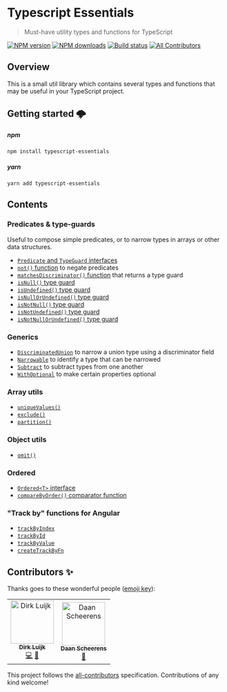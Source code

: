 # Typescript Essentials

> Must-have utility types and functions for TypeScript

[![NPM version](http://img.shields.io/npm/v/typescript-essentials.svg?style=flat-square)](https://www.npmjs.com/package/typescript-essentials)
[![NPM downloads](http://img.shields.io/npm/dm/typescript-essentials.svg?style=flat-square)](https://www.npmjs.com/package/typescript-essentials)
[![Build status](https://img.shields.io/travis/dirkluijk/typescript-essentials.svg?style=flat-square)](https://travis-ci.org/dirkluijk/typescript-essentials)
[![All Contributors](https://img.shields.io/badge/all_contributors-2-orange.svg?style=flat-square)](#contributors-)

## Overview

This is a small util library which contains several types and functions that may
be useful in your TypeScript project. 

## Getting started 🌩

##### npm

```
npm install typescript-essentials
```

##### yarn

```
yarn add typescript-essentials
```

## Contents

### Predicates & type-guards

Useful to compose simple predicates, or to narrow types in arrays or other data structures.

* [`Predicate` and `TypeGuard` interfaces](projects/typescript-essentials/src/lib/predicates/predicates.md)
* [`not()` function](projects/typescript-essentials/src/lib/predicates/predicates.md) to negate predicates
* [`matchesDiscriminator()` function](projects/typescript-essentials/src/lib/predicates/predicates.md) that returns a type guard
* [`isNull()` type guard](projects/typescript-essentials/src/lib/predicates/predicates.md)
* [`isUndefined()` type guard](projects/typescript-essentials/src/lib/predicates/predicates.md)
* [`isNullOrUndefined()` type guard](projects/typescript-essentials/src/lib/predicates/predicates.md)
* [`isNotNull()` type guard](projects/typescript-essentials/src/lib/predicates/predicates.md)
* [`isNotUndefined()` type guard](projects/typescript-essentials/src/lib/predicates/predicates.md)
* [`isNotNullOrUndefined()` type guard](projects/typescript-essentials/src/lib/predicates/predicates.md)

### Generics

* [`DiscriminatedUnion`](projects/typescript-essentials/src/lib/generics/generics.md) to narrow a union type using a discriminator field
* [`Narrowable`](projects/typescript-essentials/src/lib/generics/generics.md) to identify a type that can be narrowed
* [`Subtract`](projects/typescript-essentials/src/lib/generics/generics.md) to subtract types from one another
* [`WithOptional`](projects/typescript-essentials/src/lib/generics/generics.md) to make certain properties optional

### Array utils

* [`uniqueValues()`](projects/typescript-essentials/src/lib/arrays/arrays.md)
* [`exclude()`](projects/typescript-essentials/src/lib/arrays/arrays.md)
* [`partition()`](projects/typescript-essentials/src/lib/arrays/arrays.md)

### Object utils

* [`omit()`](projects/typescript-essentials/src/lib/objects/objects.md)

### Ordered

* [`Ordered<T>` interface](projects/typescript-essentials/src/lib/ordering/ordering.md)
* [`compareByOrder()` comparator function](projects/typescript-essentials/src/lib/ordering/ordering.md)

### "Track by" functions for Angular 

* [`trackByIndex`](projects/typescript-essentials/src/lib/angular/angular.md)
* [`trackById`](projects/typescript-essentials/src/lib/angular/angular.md)
* [`trackByValue`](projects/typescript-essentials/src/lib/angular/angular.md)
* [`createTrackByFn`](projects/typescript-essentials/src/lib/angular/angular.md)

## Contributors ✨

Thanks goes to these wonderful people ([emoji key](https://allcontributors.org/docs/en/emoji-key)):

<!-- ALL-CONTRIBUTORS-LIST:START - Do not remove or modify this section -->
<!-- prettier-ignore-start -->
<!-- markdownlint-disable -->
<table>
  <tr>
    <td align="center"><a href="https://github.com/dirkluijk"><img src="https://avatars2.githubusercontent.com/u/2102973?v=4" width="100px;" alt="Dirk Luijk"/><br /><sub><b>Dirk Luijk</b></sub></a><br /><a href="https://github.com/dirkluijk/typescript-essentials/commits?author=dirkluijk" title="Code">💻</a> <a href="https://github.com/dirkluijk/typescript-essentials/commits?author=dirkluijk" title="Documentation">📖</a></td>
    <td align="center"><a href="https://craftsmen.nl/"><img src="https://avatars0.githubusercontent.com/u/16564855?v=4" width="100px;" alt="Daan Scheerens"/><br /><sub><b>Daan Scheerens</b></sub></a><br /><a href="#ideas-dscheerens" title="Ideas, Planning, & Feedback">🤔</a></td>
  </tr>
</table>

<!-- markdownlint-enable -->
<!-- prettier-ignore-end -->
<!-- ALL-CONTRIBUTORS-LIST:END -->

This project follows the [all-contributors](https://github.com/all-contributors/all-contributors) specification. Contributions of any kind welcome!
